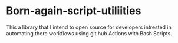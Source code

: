 # Born-again-script-utiliities
This a library that I intend to open source for developers intrested in automating there workflows using git hub Actions with Bash Scripts.
